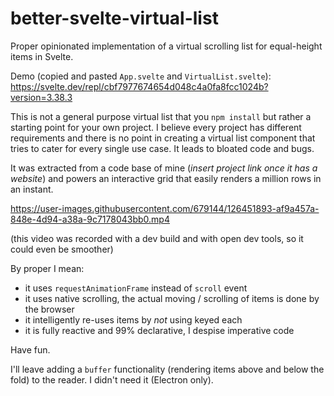 # better-svelte-virtual-list

Proper opinionated implementation of a virtual scrolling list for equal-height items in Svelte.

Demo (copied and pasted `App.svelte` and `VirtualList.svelte`): https://svelte.dev/repl/cbf7977674654d048c4a0fa8fcc1024b?version=3.38.3

This is not a general purpose virtual list that you `npm install` but rather a starting point for your own project. I believe every project has different requirements and there is no point in creating a virtual list component that tries to cater for every single use case. It leads to bloated code and bugs.

It was extracted from a code base of mine (_insert project link once it has a website_) and powers an interactive grid that easily renders a million rows in an instant.

https://user-images.githubusercontent.com/679144/126451893-af9a457a-848e-4d94-a38a-9c7178043bb0.mp4

(this video was recorded with a dev build and with open dev tools, so it could even be smoother)

By proper I mean:

- it uses `requestAnimationFrame` instead of `scroll` event
- it uses native scrolling, the actual moving / scrolling of items is done by the browser
- it intelligently re-uses items by _not_ using keyed each
- it is fully reactive and 99% declarative, I despise imperative code

Have fun.

I'll leave adding a `buffer` functionality (rendering items above and below the fold) to the reader. I didn't need it (Electron only).
